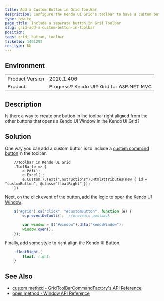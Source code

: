 ```yaml
---
title: Add a Custom Button in Grid ToolBar
description: Configure the Kendo UI Grid's toolbar to have a custom button along with the original buttons without creating a template.
type: how-to
page_title: Include a separate button in Grid Toolbar
slug: grid-add-a-custom-button-in-toolbar
position: 
tags: grid, button, toolbar
ticketid: 1461293
res_type: kb
---
```


## Environment
<table>
	<tbody>
		<tr>
			<td>Product Version</td>
			<td>2020.1.406</td>
		</tr>
		<tr>
			<td>Product</td>
			<td>Progress® Kendo UI® Grid for ASP.NET MVC</td>
		</tr>
	</tbody>
</table>


## Description
Is there a way to create one button in the toolbar right aligned from the other buttons that opens a Kendo UI Window in the Kendo UI Grid?

## Solution
One way you can add a custom button is to include a [custom command button](https://docs.telerik.com/aspnet-mvc/api/Kendo.Mvc.UI.Fluent/GridToolBarCommandFactory#custom) in the toolbar.

```razor
    //toolbar in Kendo UI Grid
    .ToolBar(e => {
        e.Pdf();
        e.Excel();
        e.Custom().Text("Instructions").HtmlAttributes(new { id = "customButton", @class="floatRight" });
    })
```

Next, on the click event of the button, add the logic to [open the Kendo UI Window](https://docs.telerik.com/kendo-ui/api/javascript/ui/window/methods/open):

```javascript
    $("#grid").on("click", "#customButton", function (e) {
        e.preventDefault();  //prevents postback

        var window = $("#window").data("kendoWindow");
        window.open();
    });
```

Finally, add some style to right align the Kendo UI Button.

```css
    .floatRight {
        float: right;
    }
```

## See Also
* [custom method - GridToolBarCommandFactory's API Reference](https://docs.telerik.com/aspnet-mvc/api/Kendo.Mvc.UI.Fluent/GridToolBarCommandFactory#custom)
* [open method - Window API Reference](https://docs.telerik.com/kendo-ui/api/javascript/ui/window/methods/open)
